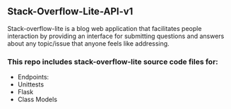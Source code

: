 ## Stack-Overflow-Lite-API-v1
Stack-overflow-lite is a blog web application that facilitates people interaction by providing an interface for submitting questions and answers about any topic/issue that anyone feels like addressing.

### This repo includes stack-overflow-lite source code files for:
* Endpoints:
* Unittests
* Flask
* Class Models
